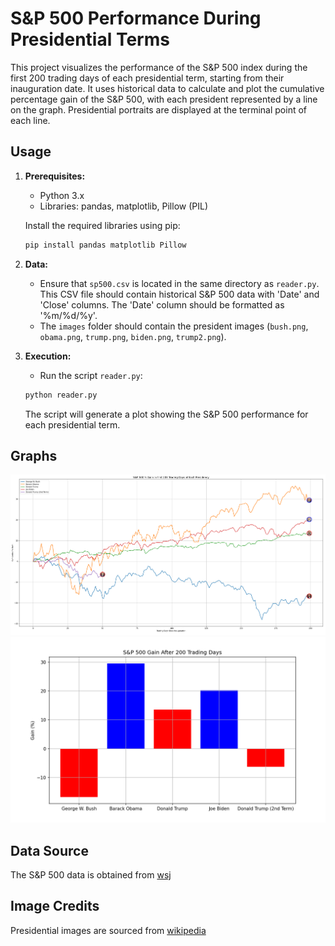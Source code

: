 # S&P 500 Performance During Presidential Terms

This project visualizes the performance of the S&P 500 index during the first 200 trading days of each presidential term, starting from their inauguration date.  It uses historical data to calculate and plot the cumulative percentage gain of the S&P 500, with each president represented by a line on the graph.  Presidential portraits are displayed at the terminal point of each line.

## Usage

1.  **Prerequisites:**
    *   Python 3.x
    *   Libraries: pandas, matplotlib, Pillow (PIL)

    Install the required libraries using pip:

    ```bash
    pip install pandas matplotlib Pillow
    ```

2.  **Data:**
    *   Ensure that `sp500.csv` is located in the same directory as `reader.py`. This CSV file should contain historical S&P 500 data with 'Date' and 'Close' columns.  The 'Date' column should be formatted as '%m/%d/%y'.
    *   The `images` folder should contain the president images (`bush.png`, `obama.png`, `trump.png`, `biden.png`, `trump2.png`).

3.  **Execution:**
    *   Run the script `reader.py`:

    ```bash
    python reader.py
    ```

    The script will generate a plot showing the S&P 500 performance for each presidential term.

## Graphs
![line graph](graphs/line.png)
![bar graph](graphs/bar.png)

## Data Source

The S&P 500 data is obtained from [wsj](https://www.wsj.com/market-data/quotes/index/SPX/historical-prices)

## Image Credits

Presidential images are sourced from [wikipedia](https://en.wikipedia.org/wiki/List_of_presidents_of_the_United_States)
